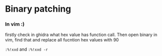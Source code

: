 # Binary patching

### In vim :)
firstly check in ghidra what hex value has function call. 
Then open binary in vim, find that and replace all fucntion hex values with 90


`:%!xxd` and `:%!xxd -r`

